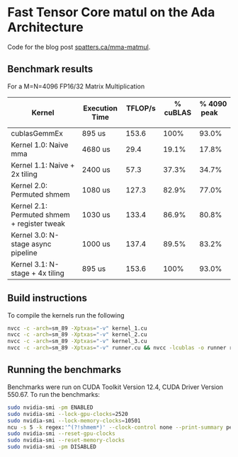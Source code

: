 # Fast Tensor Core matul on the Ada Architecture

Code for the blog post [spatters.ca/mma-matmul](https://spatters.ca/mma-matmul). 

## Benchmark results
For a M=N=4096 FP16/32 Matrix Multiplication

| Kernel | Execution Time | TFLOP/s &nbsp; &nbsp; | % cuBLAS &nbsp; &nbsp;  | % 4090 peak &nbsp; &nbsp; &nbsp; &nbsp; &nbsp; |
| ---    | ---     | ---                 | ---                  | --- |
| cublasGemmEx | 895 us | 153.6 | 100% |  93.0%  |
| Kernel 1.0: Naive mma | 4680 us | 29.4 | 19.1% | 17.8%   |
| Kernel 1.1: Naive + 2x tiling| 2400 us | 57.3 | 37.3% | 34.7%   |
| Kernel 2.0: Permuted shmem | 1080 us | 127.3 | 82.9% | 77.0% |
| Kernel 2.1: Permuted shmem + register tweak | 1030 us | 133.4 | 86.9%| 80.8% |
| Kernel 3.0: N-stage async pipeline | 1000 us | 137.4 | 89.5% | 83.2% |
| Kernel 3.1: N-stage + 4x tiling | 895 us | 153.6 | 100% | 93.0%   |

## Build instructions
To compile the kernels run the following
```bash
nvcc -c -arch=sm_89 -Xptxas="-v" kernel_1.cu
nvcc -c -arch=sm_89 -Xptxas="-v" kernel_2.cu
nvcc -c -arch=sm_89 -Xptxas="-v" kernel_3.cu
nvcc -c -arch=sm_89 -Xptxas="-v" runner.cu && nvcc -lcublas -o runner runner.o kernel_1.o kernel_2.o kernel_3.o
```

## Running the benchmarks
Benchmarks were run on CUDA Toolkit Version 12.4, CUDA Driver Version 550.67. To run the benchmarks:

```bash
sudo nvidia-smi -pm ENABLED
sudo nvidia-smi --lock-gpu-clocks=2520
sudo nvidia-smi --lock-memory-clocks=10501 
ncu -s 5 -k regex:'^(?!shmem*)' --clock-control none --print-summary per-gpu ./a.out 31 # 31 -> Kernel 3.1
sudo nvidia-smi --reset-gpu-clocks
sudo nvidia-smi --reset-memory-clocks
sudo nvidia-smi -pm DISABLED
```

